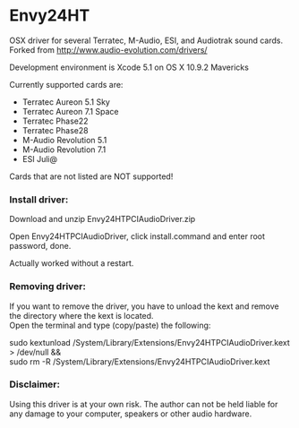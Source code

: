 Envy24HT
========

OSX driver for several Terratec, M-Audio, ESI, and Audiotrak sound cards.
Forked from http://www.audio-evolution.com/drivers/

Development environment is Xcode 5.1 on OS X 10.9.2 Mavericks

Currently supported cards are:<ul>
<li>Terratec Aureon 5.1 Sky</li>
<li>Terratec Aureon 7.1 Space</li>
<li>Terratec Phase22</li>
<li>Terratec Phase28</li>
<li>M-Audio Revolution 5.1</li>
<li>M-Audio Revolution 7.1</li>
<li>ESI Juli@ </li></ul>

Cards that are not listed are NOT supported!

<h3>Install driver:</h3>
Download and unzip Envy24HTPCIAudioDriver.zip

Open Envy24HTPCIAudioDriver, click install.command and enter root password, done.

Actually worked without a restart.

<h3>Removing driver:</h3>

If you want to remove the driver, you have to unload the kext and remove the directory where the kext is located.<br>
Open the terminal and type (copy/paste) the following:

sudo kextunload /System/Library/Extensions/Envy24HTPCIAudioDriver.kext > /dev/null &&<br>
sudo rm -R /System/Library/Extensions/Envy24HTPCIAudioDriver.kext<br>


<h3>Disclaimer: </h3>
Using this driver is at your own risk. The author can not be held liable for any damage to your computer, speakers or other audio hardware.
